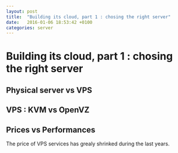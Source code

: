 ```yaml
---
layout: post
title:  "Building its cloud, part 1 : chosing the right server"
date:   2016-01-06 18:53:42 +0100
categories: server
---
```


# Building its cloud, part 1 : chosing the right server

## Physical server vs VPS

## VPS : KVM vs OpenVZ

## Prices vs Performances
The price of VPS services has grealy shrinked during the last years.
